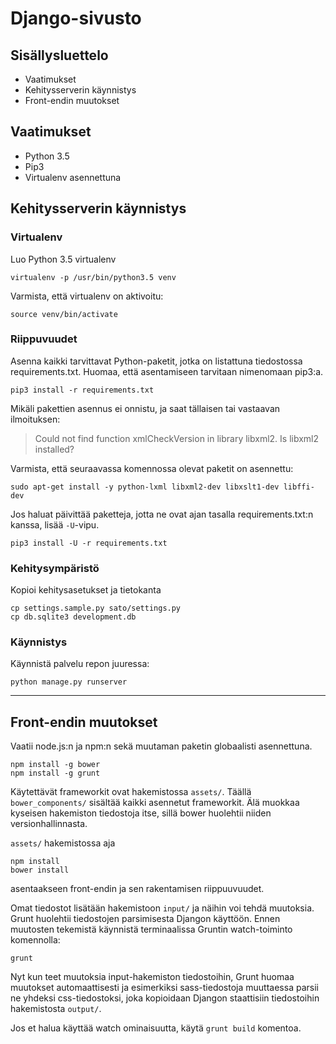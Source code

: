 Django-sivusto
==============

Sisällysluettelo
----------------
- Vaatimukset
- Kehitysserverin käynnistys
- Front-endin muutokset

Vaatimukset
-----------
- Python 3.5
- Pip3
- Virtualenv asennettuna

Kehitysserverin käynnistys
--------------------------

### Virtualenv

Luo Python 3.5 virtualenv
```
virtualenv -p /usr/bin/python3.5 venv
```


Varmista, että virtualenv on aktivoitu:
```
source venv/bin/activate
```

### Riippuvuudet

Asenna kaikki tarvittavat Python-paketit, jotka on listattuna tiedostossa
requirements.txt. Huomaa, että asentamiseen tarvitaan nimenomaan pip3:a.
```
pip3 install -r requirements.txt
```

Mikäli pakettien asennus ei onnistu, ja saat tällaisen tai vastaavan ilmoituksen:
> Could not find function xmlCheckVersion in library libxml2. Is libxml2 installed?

Varmista, että seuraavassa komennossa olevat paketit on asennettu:
```
sudo apt-get install -y python-lxml libxml2-dev libxslt1-dev libffi-dev
```

Jos haluat päivittää paketteja, jotta ne ovat ajan tasalla requirements.txt:n
kanssa, lisää `-U`-vipu.
```
pip3 install -U -r requirements.txt
```

### Kehitysympäristö

Kopioi kehitysasetukset ja tietokanta

```
cp settings.sample.py sato/settings.py
cp db.sqlite3 development.db
```

### Käynnistys

Käynnistä palvelu repon juuressa:
```
python manage.py runserver
```

---

Front-endin muutokset
---------------------

Vaatii node.js:n ja npm:n sekä muutaman paketin globaalisti asennettuna.
```
npm install -g bower
npm install -g grunt
```

Käytettävät frameworkit ovat hakemistossa `assets/`. Täällä
`bower_components/` sisältää kaikki asennetut frameworkit. Älä muokkaa kyseisen
hakemiston tiedostoja itse, sillä bower huolehtii niiden versionhallinnasta.

`assets/` hakemistossa aja
```
npm install
bower install
```
asentaakseen front-endin ja sen rakentamisen riippuuvuudet.

Omat tiedostot lisätään hakemistoon `input/` ja näihin voi tehdä muutoksia.
Grunt huolehtii tiedostojen parsimisesta Djangon käyttöön. Ennen muutosten
tekemistä käynnistä terminaalissa Gruntin watch-toiminto komennolla:
```
grunt
```
Nyt kun teet muutoksia input-hakemiston tiedostoihin, Grunt huomaa muutokset
automaattisesti ja esimerkiksi sass-tiedostoja muuttaessa parsii ne yhdeksi
css-tiedostoksi, joka kopioidaan Djangon staattisiin tiedostoihin hakemistosta
`output/`.

Jos et halua käyttää watch ominaisuutta, käytä `grunt build` komentoa.
